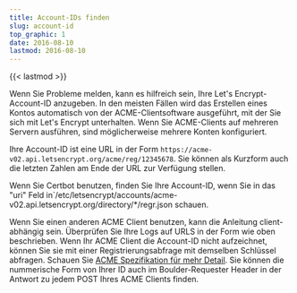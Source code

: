 ```yaml
---
title: Account-IDs finden
slug: account-id
top_graphic: 1
date: 2016-08-10
lastmod: 2016-08-10
---
```


{{< lastmod >}}

Wenn Sie Probleme melden, kann es hilfreich sein, Ihre Let's Encrypt-Account-ID
anzugeben. In den meisten Fällen wird das Erstellen eines Kontos
automatisch von der ACME-Clientsoftware ausgeführt, mit der Sie sich mit
Let's Encrypt unterhalten. Wenn Sie ACME-Clients auf mehreren Servern
ausführen, sind möglicherweise mehrere Konten konfiguriert.

Ihre Account-ID ist eine URL in der Form
`https://acme-v02.api.letsencrypt.org/acme/reg/12345678`. Sie können als
Kurzform auch die letzten Zahlen am Ende der URL zur Verfügung stellen.

Wenn Sie Certbot benutzen, finden Sie Ihre Account-ID, wenn Sie in das
"uri" Feld in`/etc/letsencrypt/accounts/acme-v02.api.letsencrypt.org/directory/*/regr.json
schauen.

Wenn Sie einen anderen ACME Client benutzen, kann die Anleitung client-abhängig
sein. Überprüfen Sie Ihre Logs auf URLS in der Form wie oben beschrieben.
Wenn Ihr ACME Client die Account-ID nicht aufzeichnet, können Sie sie mit
einer Registrierungsabfrage mit demselben Schlüssel abfragen.
Schauen Sie [ACME Spezifikation für mehr Detail](https://tools.ietf.org/html/rfc8555#section-7.3).
Sie können die nummerische Form von Ihrer ID auch im Boulder-Requester Header
in der Antwort zu jedem POST Ihres ACME Clients finden.
